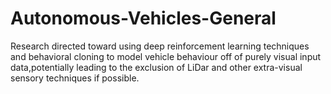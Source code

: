 # Autonomous-Vehicles-General
Research directed toward using deep reinforcement learning techniques and behavioral cloning to model vehicle behaviour off of purely visual input data,potentially leading to the exclusion of LiDar and other extra-visual sensory techniques if possible.
